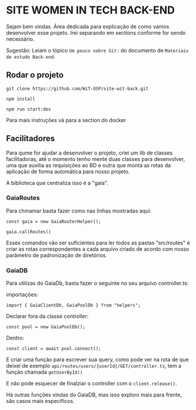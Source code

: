 # SITE WOMEN IN TECH BACK-END

Sejam bem vindas. Área dedicada para explicação de como vamos desenvolver esse projeto. Irei separando em sections conforme for sendo necessário.

Sugestão: Leiam o tópico `Um pouco sobre Git:` do documento de `Materiais de estudo Back-end`.

## Rodar o projeto

```
git clone https://github.com/WiT-USP/site-wit-back.git
```

```
npm install
```

```
npm run start:dev
```

Para mais instruções vá para a section do docker

## Facilitadores

Para qume for ajudar a desenvolver o projeto, criei um lib de classes facilitadoras, até o momento tenho mente duas classes para desenvolver, uma que auxília as requisições ao BD e outra que monta as rotas da aplicação de forma automática para nosso projeto.

A biblioteca que centraliza isso é a "gaia".

### GaiaRoutes

Para chmamar basta fazer como nas linhas mostradas aqui:

```
const gaia = new GaiaRouterHelper();

gaia.callRoutes()
```

Esses comandos vão ser suficientes para ler todos as pastas "src/routes" e criar as rotas correspondentes a cada arquivo criado de acordo com nosso parâmetro de padronização de diretórios.

### GaiaDB

Para utilizas do GaiaDb, basta fazer o seguinte no seu arquivo controller.ts:

importações:

```
import { GaiaClientDb, GaiaPoolDb } from "helpers";
```

Declarar fora da classe controller:

```
const pool = new GaiaPoolDb();
```

Dentro:

```
const client = await pool.connect();
```

E criar uma função para escrever sua query, como pode ver na rota de que deixei de exemplo `api/routes/users/{userId}/GET/controller.ts`, tem a função chamada `getUserById()`

E não pode esquecer de finalziar o controller com o `client.release()`.

Há outras funções vindas do GaiaDB, mas isso exploro mais para frente, são casos mais específicos.
